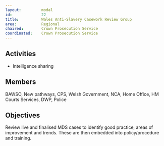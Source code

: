 ```yaml
---
layout: 		modal
id: 			22
title: 			Wales Anti-Slavery Casework Review Group
area: 			Regional
chaired: 		Crown Prosecution Service
coordinated:	Crown Prosecution Service
---
```


Activities
----------

* Intelligence sharing

Members
-------

BAWSO, New pathways, CPS, Welsh Government, NCA, Home Office, HM Courts Services, DWP, Police

Objectives
----------

Review live and finalised MDS cases to identify good practice, areas of improvement and trends. These are then embedded into policy/procedure and training.